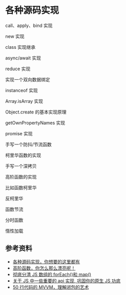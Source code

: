 # 各种源码实现

call、apply、bind 实现

new 实现

class 实现继承

async/await 实现

reduce 实现

实现一个双向数据绑定

instanceof 实现

Array.isArray 实现

Object.create 的基本实现原理

getOwnPropertyNames 实现

promise 实现

手写一个防抖/节流函数

柯里华函数的实现

手写一个深拷贝

高阶函数的实现

比如函数柯里华

反柯里华

函数节流

分时函数

惰性加载

## 参考资料

-   [各种源码实现，你想要的这里都有](https://juejin.cn/post/6844903989083897870)
-   [高阶函数，你怎么那么漂亮呢！](https://juejin.cn/post/6844903592822833160)
-   [彻底分清 JS 数组的 forEach()和 map()](https://mp.weixin.qq.com/s?__biz=MzAxOTAzNjUwMg==&mid=2448541544&idx=1&sn=4a48245e6b86c4bfe5a8c9d961843d1c&chksm=8fc84751b8bfce47e4a7917b171e9b7aa22c2e76cff2b3378cd4f5d3f0ed5fffc28e4fa50bf8&mpshare=1&scene=1&srcid=&sharer_sharetime=1582765351996&sharer_shareid=778ad5bf3b27e0078eb105d7277263f6#rd)
-   [关于 JS 中一些重要的 api 实现, 巩固你的原生 JS 功底](https://mp.weixin.qq.com/s?__biz=MzA3MzA5MDY2NA==&mid=2247485500&idx=1&sn=45b0e7a9025ee98c8355d5f2035d4cd2&chksm=9f151b3ba862922da1ef47692a2c841042f990cd173ca75ee5e481887f8c5938345ed79059d5&mpshare=1&scene=1&srcid=&sharer_sharetime=1566983688644&sharer_shareid=778ad5bf3b27e0078eb105d7277263f6#rd)
-   [50 行代码的 MVVM，理解闭包的艺术](https://github.com/imaoda/js-front-end-practice/blob/master/50%E8%A1%8C%E4%BB%A3%E7%A0%81%E7%9A%84MVVM%EF%BC%8C%E7%90%86%E8%A7%A3%E9%97%AD%E5%8C%85%E7%9A%84%E8%89%BA%E6%9C%AF.md)
